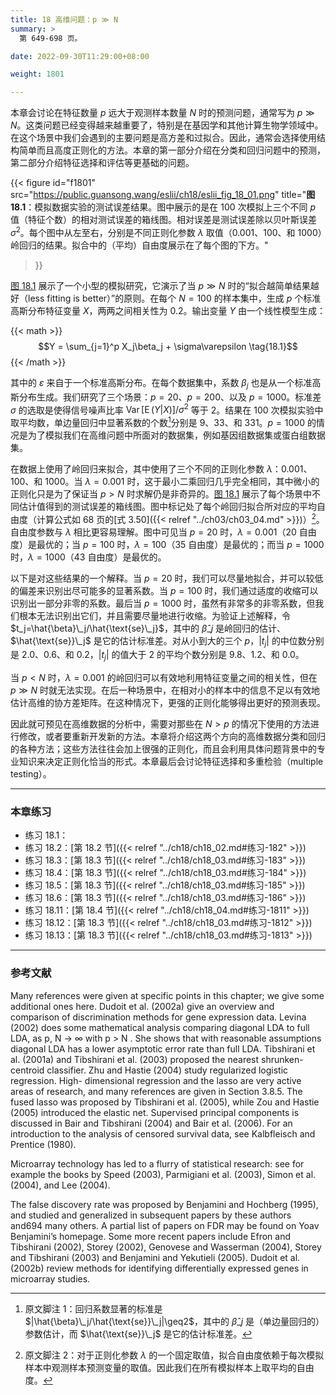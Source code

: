 ```yaml
---
title: 18 高维问题：p ≫ N
summary: >
  第 649-698 页。

date: 2022-09-30T11:29:00+08:00

weight: 1801

---
```


本章会讨论在特征数量 $p$ 远大于观测样本数量 $N$ 时的预测问题，通常写为 $p\gg N$。这类问题已经变得越来越重要了，特别是在基因学和其他计算生物学领域中。在这个场景中我们会遇到的主要问题是高方差和过拟合。因此，通常会选择使用结构简单而且高度正则化的方法。本章的第一部分介绍在分类和回归问题中的预测，第二部分介绍特征选择和评估等更基础的问题。

{{< figure
  id="f1801"
  src="https://public.guansong.wang/eslii/ch18/eslii_fig_18_01.png"
  title="**图 18.1**：模拟数据实验的测试误差结果。图中展示的是在 100 次模拟上三个不同 $p$ 值（特征个数）的相对测试误差的箱线图。相对误差是测试误差除以贝叶斯误差 $\sigma^2$。每个图中从左至右，分别是不同正则化参数 $\lambda$ 取值（$0.001$、$100$、和 $1000$）岭回归的结果。拟合中的（平均）自由度展示在了每个图的下方。"
>}}

[图 18.1](#figure-f1801) 展示了一个小型的模拟研究，它演示了当 $p\gg N$ 时的“拟合越简单结果越好（less fitting is better）”的原则。在每个 $N=100$ 的样本集中，生成 $p$ 个标准高斯分布特征变量 $X$，两两之间相关性为 0.2。输出变量 $Y$ 由一个线性模型生成：

{{< math >}}
$$Y = \sum_{j=1}^p X_j\beta_j + \sigma\varepsilon \tag{18.1}$$
{{< /math >}}

其中的 $\varepsilon$ 来自于一个标准高斯分布。在每个数据集中，系数 $\beta_j$ 也是从一个标准高斯分布生成。我们研究了三个场景：$p=20$、$p=200$、以及 $p=1000$。标准差 $\sigma$ 的选取是使得信号噪声比率 $\operatorname{Var}[\operatorname{E}(Y|X)]/\sigma^2$ 等于 2。结果在 100 次模拟实验中取平均数，单边量回归中显著系数的个数[^1]分别是 9、33、和 331。$p=1000$ 的情况是为了模拟我们在高维问题中所面对的数据集，例如基因组数据集或蛋白组数据集。

在数据上使用了岭回归来拟合，其中使用了三个不同的正则化参数 $\lambda$：$0.001$、$100$、和 $1000$。当 $\lambda=0.001$ 时，这于最小二乘回归几乎完全相同，其中微小的正则化只是为了保证当 $p>N$ 时求解仍是非奇异的。[图 18.1](#figure-f1801) 展示了每个场景中不同估计值得到的测试误差的箱线图。图中标记处了每个岭回归拟合所对应的平均自由度（计算公式如 68 页的[式 3.50]({{< relref "../ch03/ch03_04.md" >}})）[^2]。自由度参数与 $\lambda$ 相比更容易理解。图中可见当 $p=20$ 时，$\lambda=0.001$（20 自由度）是最优的；当 $p=100$ 时，$\lambda=100$（35 自由度）是最优的；而当 $p=1000$ 时，$\lambda=1000$（43 自由度）是最优的。

以下是对这些结果的一个解释。当 $p=20$ 时，我们可以尽量地拟合，并可以较低的偏差来识别出尽可能多的显著系数。当 $p=100$ 时，我们通过适度的收缩可以识别出一部分非零的系数。最后当 $p=1000$ 时，虽然有非常多的非零系数，但我们根本无法识别出它们，并且需要尽量地进行收缩。为验证上述解释，令 $t_j=\hat{\beta}\_j/\hat{\text{se}\_j}$，其中的 $\hat{\beta}\_j$ 是岭回归的估计、$\hat{\text{se}}\_j$ 是它的估计标准差。对从小到大的三个 $p$，$|t_j|$ 的中位数分别是 $2.0$、$0.6$、和 $0.2$，$|t_j|$ 的值大于 2 的平均个数分别是 $9.8$、$1.2$、和 $0.0$。

当 $p<N$ 时，$\lambda=0.001$ 的岭回归可以有效地利用特征变量之间的相关性，但在 $p\gg N$ 时就无法实现。在后一种场景中，在相对小的样本中的信息不足以有效地估计高维的协方差矩阵。在这种情况下，更强的正则化能够得出更好的预测表现。

因此就可预见在高维数据的分析中，需要对那些在 $N>p$ 的情况下使用的方法进行修改，或者要重新开发新的方法。本章将介绍这两个方向的高维数据分类和回归的各种方法；这些方法往往会加上很强的正则化，而且会利用具体问题背景中的专业知识来决定正则化恰当的形式。本章最后会讨论特征选择和多重检验（multiple testing）。

[^1]: 原文脚注 1：回归系数显著的标准是 $|\hat{\beta}\_j/\hat{\text{se}}\_j|\geq2$，其中的 $\hat{\beta}\_j$ 是（单边量回归的）参数估计，而 $\hat{\text{se}}\_j$ 是它的估计标准差。
[^2]: 原文脚注 2：对于正则化参数 $\lambda$ 的一个固定取值，拟合自由度依赖于每次模拟样本中观测样本预测变量的取值。因此我们在所有模拟样本上取平均的自由度。

----------
### 本章练习

- 练习 18.1：
- 练习 18.2：[第 18.2 节]({{< relref "../ch18/ch18_02.md#练习-182" >}})
- 练习 18.3：[第 18.3 节]({{< relref "../ch18/ch18_03.md#练习-183" >}})
- 练习 18.4：[第 18.3 节]({{< relref "../ch18/ch18_03.md#练习-184" >}})
- 练习 18.5：[第 18.3 节]({{< relref "../ch18/ch18_03.md#练习-185" >}})
- 练习 18.6：[第 18.3 节]({{< relref "../ch18/ch18_03.md#练习-186" >}})
- 练习 18.11：[第 18.4 节]({{< relref "../ch18/ch18_04.md#练习-1811" >}})
- 练习 18.12：[第 18.3 节]({{< relref "../ch18/ch18_03.md#练习-1812" >}})
- 练习 18.13：[第 18.3 节]({{< relref "../ch18/ch18_03.md#练习-1813" >}})

----------
### 参考文献

Many references were given at specific points in this chapter; we give some
additional ones here. Dudoit et al. (2002a) give an overview and comparison
of discrimination methods for gene expression data. Levina (2002)
does some mathematical analysis comparing diagonal LDA to full LDA, as
p, N → ∞ with p > N . She shows that with reasonable assumptions diagonal
LDA has a lower asymptotic error rate than full LDA. Tibshirani et al.
(2001a) and Tibshirani et al. (2003) proposed the nearest shrunken-centroid
classifier. Zhu and Hastie (2004) study regularized logistic regression. High-
dimensional regression and the lasso are very active areas of research, and
many references are given in Section 3.8.5. The fused lasso was proposed
by Tibshirani et al. (2005), while Zou and Hastie (2005) introduced the
elastic net. Supervised principal components is discussed in Bair and
Tibshirani (2004) and Bair et al. (2006). For an introduction to the analysis
of censored survival data, see Kalbfleisch and Prentice (1980).

Microarray technology has led to a flurry of statistical research: see for
example the books by Speed (2003), Parmigiani et al. (2003), Simon et al.
(2004), and Lee (2004).

The false discovery rate was proposed by Benjamini and Hochberg (1995),
and studied and generalized in subsequent papers by these authors and694
many others. A partial list of papers on FDR may be found on Yoav
Benjamini’s homepage. Some more recent papers include Efron and Tibshirani
(2002), Storey (2002), Genovese and Wasserman (2004), Storey and
Tibshirani (2003) and Benjamini and Yekutieli (2005). Dudoit et al. (2002b)
review methods for identifying differentially expressed genes in microarray
studies.